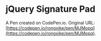 # jQuery Signature Pad

A Pen created on CodePen.io. Original URL: [https://codepen.io/rongxike/pen/MJMopq](https://codepen.io/rongxike/pen/MJMopq).


